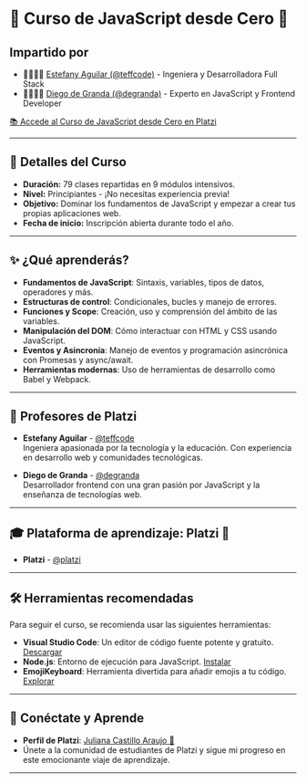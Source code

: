 # 🚀 Curso de JavaScript desde Cero 💚

## Impartido por
- 👩‍💻🇨🇴 [Estefany Aguilar (@teffcode)](https://github.com/teffcode) - Ingeniera y Desarrolladora Full Stack
- 🧑‍💻🇲🇽 [Diego de Granda (@degranda)](https://github.com/degranda) - Experto en JavaScript y Frontend Developer

[📚 Accede al Curso de JavaScript desde Cero en Platzi](https://platzi.com/cursos/javascript-fundamentos/)

---

## 📝 Detalles del Curso
- **Duración:** 79 clases repartidas en 9 módulos intensivos.
- **Nivel:** Principiantes - ¡No necesitas experiencia previa!
- **Objetivo:** Dominar los fundamentos de JavaScript y empezar a crear tus propias aplicaciones web.
- **Fecha de inicio:** Inscripción abierta durante todo el año.

---

## ✨ ¿Qué aprenderás?
- **Fundamentos de JavaScript**: Sintaxis, variables, tipos de datos, operadores y más.
- **Estructuras de control**: Condicionales, bucles y manejo de errores.
- **Funciones y Scope**: Creación, uso y comprensión del ámbito de las variables.
- **Manipulación del DOM**: Cómo interactuar con HTML y CSS usando JavaScript.
- **Eventos y Asincronía**: Manejo de eventos y programación asincrónica con Promesas y async/await.
- **Herramientas modernas**: Uso de herramientas de desarrollo como Babel y Webpack.

---

## 🌟 Profesores de Platzi
- **Estefany Aguilar** - [@teffcode](https://twitter.com/teffcode)  
  Ingeniera apasionada por la tecnología y la educación. Con experiencia en desarrollo web y comunidades tecnológicas.
  
- **Diego de Granda** - [@degranda](https://twitter.com/degranda)  
  Desarrollador frontend con una gran pasión por JavaScript y la enseñanza de tecnologías web.

---

## 🎓 Plataforma de aprendizaje: Platzi 💚
- **Platzi** - [@platzi](https://platzi.com/home/)  

---

## 🛠 Herramientas recomendadas
Para seguir el curso, se recomienda usar las siguientes herramientas:

- **Visual Studio Code**: Un editor de código fuente potente y gratuito. [Descargar](https://code.visualstudio.com/)
- **Node.js**: Entorno de ejecución para JavaScript. [Instalar](https://nodejs.org/en)
- **EmojiKeyboard**: Herramienta divertida para añadir emojis a tu código. [Explorar](https://emojikeyboard.top/)

---

## 🔗 Conéctate y Aprende
- **Perfil de Platzi**: [Juliana Castillo Araujo 💚](https://platzi.com/p/julianacastilloaraujo/)
- Únete a la comunidad de estudiantes de Platzi y sigue mi progreso en este emocionante viaje de aprendizaje.

---


